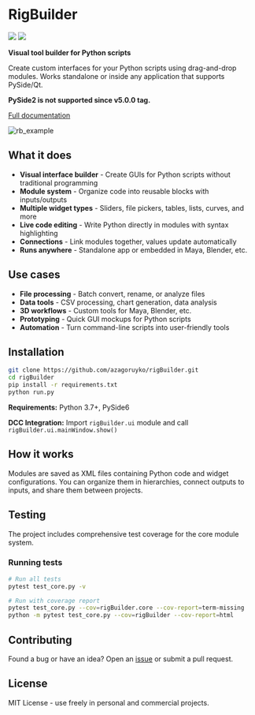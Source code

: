 # RigBuilder

<div>
<img src="https://img.shields.io/github/v/release/azagoruyko/rigBuilder?logoColor=green&color=green"/>
<a href="https://github.com/azagoruyko/rigBuilder/wiki/Documentation">
  <img src="https://img.shields.io/badge/docs-here-blue?label=docs"/>
</a>
</div>

**Visual tool builder for Python scripts**

Create custom interfaces for your Python scripts using drag-and-drop modules. Works standalone or inside any application that supports PySide/Qt.

**PySide2 is not supported since v5.0.0 tag.**

<a href="https://github.com/azagoruyko/rigBuilder/wiki/Documentation">Full documentation</a>


![rb_example](https://github.com/user-attachments/assets/51961be9-ae99-4fae-aa70-1080305c286d)

## What it does

- **Visual interface builder** - Create GUIs for Python scripts without traditional programming
- **Module system** - Organize code into reusable blocks with inputs/outputs  
- **Multiple widget types** - Sliders, file pickers, tables, lists, curves, and more
- **Live code editing** - Write Python directly in modules with syntax highlighting
- **Connections** - Link modules together, values update automatically
- **Runs anywhere** - Standalone app or embedded in Maya, Blender, etc.

## Use cases

- **File processing** - Batch convert, rename, or analyze files
- **Data tools** - CSV processing, chart generation, data analysis  
- **3D workflows** - Custom tools for Maya, Blender, etc.
- **Prototyping** - Quick GUI mockups for Python scripts
- **Automation** - Turn command-line scripts into user-friendly tools


## Installation

```bash
git clone https://github.com/azagoruyko/rigBuilder.git
cd rigBuilder
pip install -r requirements.txt
python run.py
```

**Requirements:** Python 3.7+, PySide6

**DCC Integration:** Import `rigBuilder.ui` module and call `rigBuilder.ui.mainWindow.show()`

## How it works

Modules are saved as XML files containing Python code and widget configurations. You can organize them in hierarchies, connect outputs to inputs, and share them between projects.

## Testing

The project includes comprehensive test coverage for the core module system.

### Running tests

```bash
# Run all tests
pytest test_core.py -v

# Run with coverage report
pytest test_core.py --cov=rigBuilder.core --cov-report=term-missing
python -m pytest test_core.py --cov=rigBuilder --cov-report=html
```

## Contributing

Found a bug or have an idea? Open an [issue](../../issues) or submit a pull request.

## License

MIT License - use freely in personal and commercial projects.
